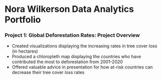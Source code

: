 # Nora Wilkerson Data Analytics Portfolio

### Project 1: Global Deforestation Rates: Project Overview
- Created visualizations displaying the increasing rates in tree cover loss (in hectares)
- Produced a chloropleth map displaying the countries who have contributed the most to deforestation from 2001-2020
- Offered valuable advice in presentation for how at-risk countries can decrease their tree cover loss rates
 

